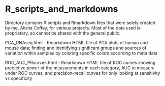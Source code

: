 # R_scripts_and_markdowns

Directory contains R scripts and Rmarkdown files that were solely created by me, Alisha Coffey, for various projects. Most of the data used is proprietary, so cannot be shared with the general public.


PCA_RNAseq.html - Rmarkdown HTML file of PCA plots of human and mouse data; finding and identifying significant groups and sources of variation within samples by coloring specific colors according to meta data


ROC_AUC_PRcurves.html - Rmarkdown HTML file of ROC curves showing predictive power of the measurements in each category, AUC to measure under ROC curves, and precision-recall curves for only looking at sensitivity vs specificity

